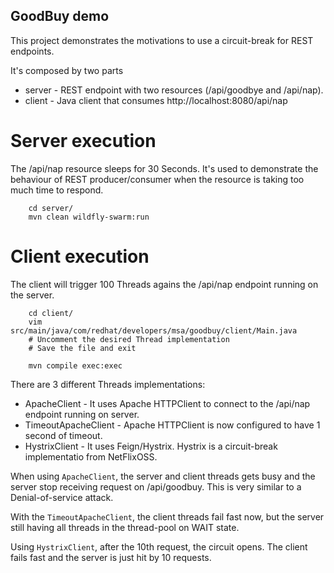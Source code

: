 GoodBuy demo
------------

This project demonstrates the motivations to use a circuit-break for REST endpoints.

It's composed by two parts

- server - REST endpoint with two resources (/api/goodbye and /api/nap). 
- client - Java client that consumes http://localhost:8080/api/nap



Server execution
================

The /api/nap resource sleeps for 30 Seconds. It's used to demonstrate the behaviour of REST producer/consumer when the resource is taking too much time to respond.


        cd server/
        mvn clean wildfly-swarm:run

Client execution
================

The client will trigger 100 Threads agains the /api/nap endpoint running on the server.

        cd client/
        vim src/main/java/com/redhat/developers/msa/goodbuy/client/Main.java
        # Uncomment the desired Thread implementation
        # Save the file and exit
        
        mvn compile exec:exec


There are 3 different Threads implementations:

- ApacheClient - It uses Apache HTTPClient to connect to the /api/nap endpoint running on server.
- TimeoutApacheClient - Apache HTTPClient is now configured to have 1 second of timeout.
- HystrixClient - It uses Feign/Hystrix. Hystrix is a circuit-break implementatio from NetFlixOSS.

When using `ApacheClient`, the server and client threads gets busy and the server stop receiving request on /api/goodbuy. This is very similar to a Denial-of-service attack.

With the `TimeoutApacheClient`, the client threads fail fast now, but the server still having all threads in the thread-pool on WAIT state. 

Using `HystrixClient`, after the 10th request, the circuit opens. The client fails fast and the server is just hit by 10 requests.
